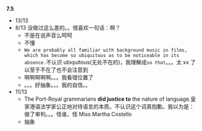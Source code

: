 **7.5**

- 13/13
- 8/13 没做过这么差的。。很喜欢一句话：啊？
  - 不是在说声音么呵呵
  - 不懂
  - `We are probably all familiar with background music in films, which has become so ubiquitous as to be noticeable in its absence.`不认识 ubiquitous(无处不在的)，我理解成`so that`。。。太 xx 了以至于不在了也不会注意到
  - 啊啊啊啊啊。。。我看错位置了
  - 。。。好抽象。。。我的自信。。
- 11/13
  - The Port-Royal grammarians **did justice to** the nature of language.皇家港语法学家公正地对待语言的本质。不认识这个词真抱歉。我以为是：做了审判。。。怪谁，怪 Miss Martha Costello
  - 抽象
